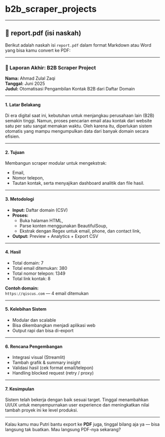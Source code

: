 # b2b_scraper_projects


---

## 📑 report.pdf (isi naskah)

Berikut adalah naskah isi `report.pdf` dalam format Markdown atau Word yang bisa kamu convert ke PDF:

---

### 📘 Laporan Akhir: B2B Scraper Project

**Nama:** Ahmad Zulal Zaqi  
**Tanggal:** Juni 2025  
**Judul:** Otomatisasi Pengambilan Kontak B2B dari Daftar Domain

---

#### 1. **Latar Belakang**

Di era digital saat ini, kebutuhan untuk menjangkau perusahaan lain (B2B) semakin tinggi. Namun, proses pencarian email atau kontak dari website satu per satu sangat memakan waktu. Oleh karena itu, diperlukan sistem otomatis yang mampu mengumpulkan data dari banyak domain secara efisien.

---

#### 2. **Tujuan**

Membangun scraper modular untuk mengekstrak:
- Email,
- Nomor telepon,
- Tautan kontak,
serta menyajikan dashboard analitik dan file hasil.

---

#### 3. **Metodologi**

- **Input:** Daftar domain (CSV)
- **Proses:**
  - Buka halaman HTML,
  - Parse konten menggunakan BeautifulSoup,
  - Ekstrak dengan Regex untuk email, phone, dan contact link,
- **Output:** Preview + Analytics + Export CSV

---

#### 4. **Hasil**

- Total domain: 7
- Total email ditemukan: 380
- Total nomor telepon: 1349
- Total link kontak: 8

**Contoh domain:**  
`https://qiscus.com` — 4 email ditemukan

---

#### 5. **Kelebihan Sistem**

- Modular dan scalable
- Bisa dikembangkan menjadi aplikasi web
- Output rapi dan bisa di-export

---

#### 6. **Rencana Pengembangan**

- Integrasi visual (Streamlit)
- Tambah grafik & summary insight
- Validasi hasil (cek format email/telepon)
- Handling blocked request (retry / proxy)

---

#### 7. **Kesimpulan**

Sistem telah bekerja dengan baik sesuai target. Tinggal menambahkan UI/UX untuk menyempurnakan user experience dan meningkatkan nilai tambah proyek ini ke level produksi.

---

Kalau kamu mau Putri bantu export ke **PDF** juga, tinggal bilang aja ya — bisa langsung tak buatkan. Mau langsung PDF-nya sekarang?
